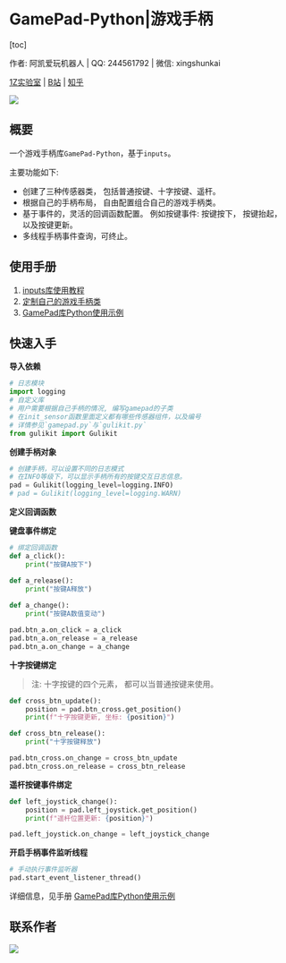 # GamePad-Python|游戏手柄

[toc]

作者: 阿凯爱玩机器人 | QQ:  244561792 | 微信: xingshunkai

[1Z实验室](http://1zlab.com/) | [B站](https://space.bilibili.com/40344504) | [知乎](https://www.zhihu.com/people/mushroom-x)



![](image/gamepad.png)

## 概要

一个游戏手柄库`GamePad-Python`，基于`inputs`。

主要功能如下:

* 创建了三种传感器类， 包括普通按键、十字按键、遥杆。
* 根据自己的手柄布局， 自由配置组合自己的游戏手柄类。
* 基于事件的，灵活的回调函数配置。 例如按键事件: 按键按下， 按键抬起， 以及按键更新。
* 多线程手柄事件查询，可终止。

## 使用手册

1. [inputs库使用教程](doc/1.inputs库使用教程(Linux)/inputs库使用教程(Linux).md)
2. [定制自己的游戏手柄类](doc/2.定制自己的游戏手柄类/定制自己的游戏手柄类.md)
3. [GamePad库Python使用示例](doc/3.GamePad库Python使用示例/GamePad库Python使用示例.md)

## 快速入手

**导入依赖**

```python
# 日志模块
import logging
# 自定义库
# 用户需要根据自己手柄的情况, 编写gamepad的子类
# 在init_sensor函数里面定义都有哪些传感器组件，以及编号
# 详情参见`gamepad.py`与`gulikit.py`
from gulikit import Gulikit
```

**创建手柄对象**

```python
# 创建手柄，可以设置不同的日志模式
# 在INFO等级下，可以显示手柄所有的按键交互日志信息。
pad = Gulikit(logging_level=logging.INFO)
# pad = Gulikit(logging_level=logging.WARN)
```

**定义回调函数**

**键盘事件绑定**

```python
# 绑定回调函数
def a_click():
    print("按键A按下")

def a_release():
    print("按键A释放")
    
def a_change():
    print("按键A数值变动")

pad.btn_a.on_click = a_click
pad.btn_a.on_release = a_release
pad.btn_a.on_change = a_change
```

**十字按键绑定**

> 注: 十字按键的四个元素， 都可以当普通按键来使用。


```python
def cross_btn_update():
    position = pad.btn_cross.get_position()
    print(f"十字按键更新, 坐标: {position}")

def cross_btn_release():
    print("十字按键释放")

pad.btn_cross.on_change = cross_btn_update
pad.btn_cross.on_release = cross_btn_release
```

**遥杆按键事件绑定**


```python
def left_joystick_change():
    position = pad.left_joystick.get_position()
    print(f"遥杆位置更新: {position}")

pad.left_joystick.on_change = left_joystick_change
```

**开启手柄事件监听线程**

```python
# 手动执行事件监听器
pad.start_event_listener_thread()
```

详细信息，见手册 [GamePad库Python使用示例](doc/3.GamePad库Python使用示例/GamePad库Python使用示例.md)



## 联系作者

![](./阿凯爱玩机器人.jpg)

